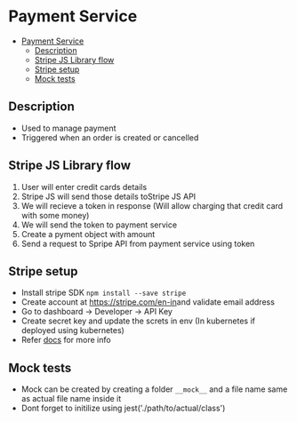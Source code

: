 # Payment Service

- [Payment Service](#payment-service)
  - [Description](#description)
  - [Stripe JS Library flow](#stripe-js-library-flow)
  - [Stripe setup](#stripe-setup)
  - [Mock tests](#mock-tests)

## Description

- Used to manage payment
- Triggered when an order is created or cancelled

## Stripe JS Library flow

1. User will enter credit cards details
2. Stripe JS will send those details toStripe JS API
3. We will recieve a token in response (Will allow charging that credit card with some money)
4. We will send the token to payment service
5. Create a pyment object with amount
6. Send a request to Spripe API from payment service using token

## Stripe setup

- Install stripe SDK `npm install --save stripe`
- Create account at <https://stripe.com/en-in>and validate email address
- Go to dashboard -> Developer -> API Key
- Create secret key and update the screts in env (In kubernetes if deployed using kubernetes)
- Refer [docs](https://stripe.com/docs/api) for more info

## Mock tests

- Mock can be created by creating a folder `__mock__` and a file name same as actual file name inside it
- Dont forget to initilize using jest('./path/to/actual/class')
